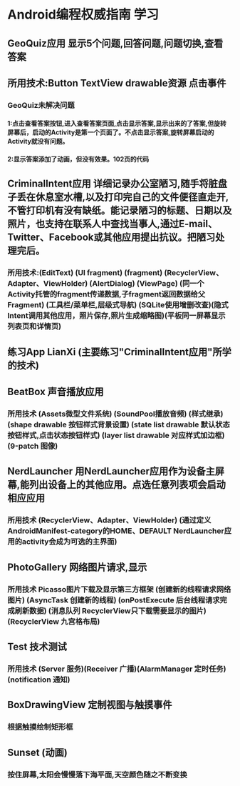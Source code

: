 # Android编程权威指南 学习

## GeoQuiz应用 显示5个问题,回答问题,问题切换,查看答案
## 所用技术:Button TextView drawable资源 点击事件
### GeoQuiz未解决问题
#### 1:点击查看答案按钮,进入查看答案页面,点击显示答案,显示出来的了答案,但旋转屏幕后，启动的Activity是第一个页面了。不点击显示答案,旋转屏幕启动的Activity就没有问题。
#### 2:显示答案添加了动画，但没有效果。102页的代码

## CriminalIntent应用 详细记录办公室陋习,随手将脏盘子丢在休息室水槽,以及打印完自己的文件便径直走开,不管打印机有没有缺纸。能记录陋习的标题、日期以及照片，也支持在联系人中查找当事人,通过E-mail、Twitter、Facebook或其他应用提出抗议。把陋习处理完后。
### 所用技术:(EditText) (UI fragment) (fragment) (RecyclerView、Adapter、ViewHolder) (AlertDialog) (ViewPage) (同一个Activity托管的fragment传递数据,子fragment返回数据给父Fragment) (工具栏/菜单栏,层级式导航) (SQLite使用增删改查)(隐式Intent调用其他应用，照片保存,照片生成缩略图)(平板同一屏幕显示列表页和详情页)

## 练习App LianXi (主要练习"CriminalIntent应用"所学的技术)

## BeatBox  声音播放应用 
### 所用技术 (Assets微型文件系统) (SoundPool播放音频) (样式继承) (shape drawable 按钮样式背景设置) (state list drawable 默认状态按钮样式,点击状态按钮样式) (layer list drawable 对应样式加边框) (9-patch 图像)

## NerdLauncher 用NerdLauncher应用作为设备主屏幕,能列出设备上的其他应用。点选任意列表项会启动相应应用
### 所用技术 (RecyclerView、Adapter、ViewHolder) (通过定义 AndroidManifest-category的HOME、DEFAULT NerdLauncher应用的activity会成为可选的主界面)

## PhotoGallery 网络图片请求,显示
### 所用技术 Picasso图片下载及显示第三方框架 (创建新的线程请求网络图片) (AsyncTask 创建新的线程) (onPostExecute 后台线程请求完成刷新数据) (消息队列 RecyclerView只下载需要显示的图片)(RecyclerView 九宫格布局)

## Test 技术测试
### 所用技术 (Server 服务)(Receiver 广播)(AlarmManager 定时任务) (notification 通知)

## BoxDrawingView 定制视图与触摸事件
### 根据触摸绘制矩形框

## Sunset (动画)
### 按住屏幕,太阳会慢慢落下海平面,天空颜色随之不断变换
